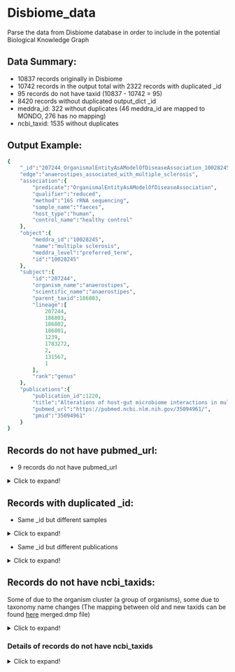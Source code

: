# Disbiome_data
Parse the data from Disbiome database in order to include in the potential Biological Knowledge Graph

## Data Summary:
- 10837 records originally in Disbiome
- 10742 records in the output total with 2322 records with duplicated _id
- 95 records do not have taxid (10837 - 10742 = 95)
- 8420 records without duplicated output_dict _id
- meddra_id: 322 without duplicates (46 meddra_id are mapped to MONDO, 276 has no mapping)
- ncbi_taxid: 1535 without duplicates


## Output Example:
```ruby
{
    "_id":"207244_OrganismalEntityAsAModelOfDiseaseAssociation_10028245",
    "edge":"anaerostipes_associated_with_multiple_sclerosis",
    "association":{
        "predicate":"OrganismalEntityAsAModelOfDiseaseAssociation",
        "qualifier":"reduced",
        "method":"16S rRNA sequencing",
        "sample_name":"faeces",
        "host_type":"human",
        "control_name":"healthy control"
    },
    "object":{
        "meddra_id":"10028245",
        "name":"multiple sclerosis",
        "meddra_level":"preferred_term",
        "id":"10028245"
    },
    "subject":{
        "id":"207244",
        "organism_name":"anaerostipes",
        "scientific_name":"anaerostipes",
        "parent_taxid":186803,
        "lineage":[
            207244,
            186803,
            186802,
            186801,
            1239,
            1783272,
            2,
            131567,
            1
        ],
        "rank":"genus"
    },
    "publications":{
        "publication_id":1220,
        "title":"Alterations of host-gut microbiome interactions in multiple sclerosis",
        "pubmed_url":"https://pubmed.ncbi.nlm.nih.gov/35094961/",
        "pmid":"35094961"
    }
}
```

## Records do not have pubmed_url:
- 9 records do not have pubmed_url

<details>
<summary>Click to expand!</summary>
  
1. No pubmed_url: publication_id: 58, Alterations of the subgingival microbiota in pediatric Crohn's Disease studied longitudinally in discovery and validation cohorts..
2. No pubmed_url: publication_id: 188, Increased archaea species and changes with therapy in gut microbiome of multiple sclerosis subjects..
3. No pubmed_url: publication_id: 217, The oral microflora in obesity and type-2 diabetes.
4. No pubmed_url: publication_id: 554, The nasopharyngeal microbiota in patients with viral respiratory tract infections is enriched in bacterial pathogens.
5. No pubmed_url: publication_id: 650, Dandruff is associated with disequilibrium in the proportion of the major bacterial and fungal populations colonizing the scalp.
6. No pubmed_url: publication_id: 942, The sinonasal mycobiota in chronic rhinosinusitis and control patients.
7. No pubmed_url: publication_id: 1021, Change of the duodenal mucosa-associated microbiota is related to intestinal metaplasia.
8. No pubmed_url: publication_id: 1044, Cytokine levels and salivary microbiome play a potential role in oral lichen planus diagnosis.
9. No pubmed_url: publication_id: 1213, Intestinal microbiota composition in patients with amyotrophic lateral sclerosis: establishment of bacterial and archaeal communities analyses.

</details>

## Records with duplicated _id:

- Same _id but different samples

<details>
  <summary>Click to expand!</summary>
  
{```'_id': '189330_OrganismalEntityAsAModelOfDiseaseAssociation_10061536'```, 'edge': "dorea_associated_with_parkinson's_disease", 'association': {'predicate': 'OrganismalEntityAsAModelOfDiseaseAssociation', 'qualifier': 'reduced', 'method': 'RNA gene amplicon sequencing', ```'sample': 'faeces'```, 'host_type': 'human', 'control_name': 'healthy control'}, 'object': {'meddra_id': '10061536', 'name': "parkinson's disease", 'meddra_level': 'preferred_term', 'id': '10061536'}, 'subject': {'id': '189330', 'organism_name': 'dorea'}, 'publications': {'publication_id': 44, 'title': "Colonic bacterial composition in Parkinson's Disease", 'pubmed_url': 'https://www.ncbi.nlm.nih.gov/pubmed/26179554', 'pmid': '26179554'}}

{```'_id': '189330_OrganismalEntityAsAModelOfDiseaseAssociation_10061536'```, 'edge': "dorea_associated_with_parkinson's_disease", 'association': {'predicate': 'OrganismalEntityAsAModelOfDiseaseAssociation', 'qualifier': 'reduced', 'method': 'RNA gene amplicon sequencing', ```'sample': 'tissue biopsie'```, 'host_type': 'human', 'control_name': 'healthy control'}, 'object': {'meddra_id': '10061536', 'name': "parkinson's disease", 'meddra_level': 'preferred_term', 'id': '10061536'}, 'subject': {'id': '189330', 'organism_name': 'dorea'}, 'publications': {'publication_id': 44, 'title': "Colonic bacterial composition in Parkinson's Disease", 'pubmed_url': 'https://www.ncbi.nlm.nih.gov/pubmed/26179554', 'pmid': '26179554'}}

</details>


- Same _id but different publications

<details>
  <summary>Click to expand!</summary>
  
{```'_id': '543_OrganismalEntityAsAModelOfDiseaseAssociation_10019641'```, 'edge': 'enterobacteriaceae_associated_with_cirrhosis', 'association': {'predicate': 'OrganismalEntityAsAModelOfDiseaseAssociation', 'qualifier': 'elevated', 'method': '16S rRNA sequencing', 'sample': 'faeces', 'host_type': 'human', 'control_name': 'healthy control'}, 'object': {'meddra_id': '10019641', 'name': 'cirrhosis', 'meddra_level': 'preferred_term', 'id': '10019641'}, 'subject': {'id': '543', 'organism_name': 'enterobacteriaceae'}, 'publications': {```'publication_id': 50```, 'title': 'Altered profile of human gut microbiome is associated with cirrhosis and its complications', 'pubmed_url': 'https://www.ncbi.nlm.nih.gov/pubmed/24374295', 'pmid': '24374295'}}

{```'_id': '543_OrganismalEntityAsAModelOfDiseaseAssociation_10019641'```, 'edge': 'enterobacteriaceae_associated_with_cirrhosis', 'association': {'predicate': 'OrganismalEntityAsAModelOfDiseaseAssociation', 'qualifier': 'elevated', 'method': '16S rRNA sequencing', 'sample': 'faeces', 'host_type': 'human', 'control_name': 'healthy control'}, 'object': {'meddra_id': '10019641', 'name': 'cirrhosis', 'meddra_level': 'preferred_term', 'id': '10019641'}, 'subject': {'id': '543', 'organism_name': 'enterobacteriaceae'}, 'publications': {```'publication_id': 51```, 'title': 'Characterization of fecal microbial communities in patients with liver cirrhosis', 'pubmed_url': 'https://www.ncbi.nlm.nih.gov/pubmed/21574172', 'pmid': '21574172'}}

</details>

## Records do not have ncbi_taxids:
Some of due to the organism cluster (a group of organisms), some due to taxonomy name changes (The mapping between old and new taxids can be found [here](https://ftp.ncbi.nlm.nih.gov/pub/taxonomy/) merged.dmp file)

<details>
  <summary>Click to expand!</summary>

merged.dmp file:
Merged nodes file fields:

	old_tax_id                              -- id of nodes which has been merged
	new_tax_id                              -- id of nodes which is result of merging

</details>

### Details of records do not have ncbi_taxids
<details>
  <summary>Click to expand!</summary>
 
```
[{'3': 'Clostridia cluster I'}, {'416': 'Clostridiales XIV'}, {'486': 'TM7'}, {'756': 'Clostridium cluster IV'}, {'764': 'Mitis group streptococci'}, {'781': 'Bacteroides-Prevotella group'}, {'937': 'Clostridium cluster XIVa'}, {'1232': 'TM7'}, {'1335': 'Clostridia cluster I'}, {'1336': 'Clostridium cluster IV'}, {'1337': 'Clostridium cluster XIVa'}, {'1339': 'Clostridium cluster XVIII'}, {'1364': 'TM7'}, {'1482': 'Gemellales'}, {'1638': 'Clostridium cluster IV'}, {'2012': 'anaerobacter'}, {'2080': 'Clostridium cluster IV'}, {'2084': 'Bacteriodes-Prevotella'}, {'2278': 'Mitis group streptococci'}, {'2397': 'Bacteroides-Prevotella group'}, {'2410': 'Clostridium coccoides group'}, {'2411': 'Clostridium leptum subgroup'}, {'2412': 'Bacteroides fragilis group'}, {'2457': 'Clostridium coccoides group'}, {'2632': 'anaerobacter'}, {'2708': 'Clostridiales XIV'}, {'2719': 'Clostridium coccoides group'}, {'2825': 'Clostridium coccoides group'}, {'2960': 'Clostridium coccoides group'}, {'2964': 'Clostridium coccoides group'}, {'3047': 'anaerobacter'}, {'3053': 'Clostridium coccoides group'}, {'3060': 'Clostridium cluster IV'}, {'3063': 'Clostridium cluster IV'}, {'3065': 'Clostridium cluster XIVa'}, {'3068': 'Clostridium cluster XIVa'}, {'3287': 'Clostridium cluster IV'}, {'3290': 'Clostridium cluster XVIII'}, {'3822': 'Clostridium cluster IV'}, {'3823': 'Clostridium cluster XIVa'}, {'3935': 'Clostridium cluster XIVa'}, {'3952': 'Clostridium cluster IV'}, {'4017': 'Clostridium cluster IV'}, {'4018': 'Clostridium cluster XIVa'}, {'4142': 'Clostridium cluster IV'}, {'4184': 'Clostridium cluster IV'}, {'4200': 'TM7'}, {'4215': 'Clostridium cluster IV'}, {'4216': 'Clostridium cluster XIVa'}, {'4347': 'Clostridium cluster XIVa'}, {'4702': 'TM7'}, {'4889': 'TM7'}, {'4890': 'SR1'}, {'5018': 'Clostridium cluster XIVa'}, {'5020': 'Clostridium cluster XIVa'}, {'5461': 'TM7'}, {'5496': 'Clostridium cluster XIVa'}, {'5499': 'Clostridium cluster IV'}, {'5593': 'Clostridium cluster XIVb'}, {'5597': 'Clostridium cluster IV'}, {'6109': 'Clostridium cluster XVIII'}, {'6220': 'TM7'}, {'6339': 'Clostridium cluster IV'}, {'6679': 'Candidatus'}, {'7427': 'SR1'}, {'7429': 'TM7'}, {'7451': 'Clostridium III'}, {'7461': 'Gp21'}, {'7462': 'Gp7'}, {'7677': 'Clostridium cluster IV'}, {'7683': 'Clostridium cluster XIVb'}, {'8014': 'Clostridium cluster XIVa'}, {'8020': 'Clostridium cluster IV'}, {'8289': 'Clostridium cluster XVIII'}, {'8363': 'Clostridium cluster IV'}, {'8557': 'Clostridium cluster IV'}, {'8647': 'TM7'}, {'8675': 'TM7'}, {'8861': 'Clostridium cluster XIVa'}, {'8990': 'Clostridium III'}, {'8994': 'Clostridium cluster XVIII'}, {'9051': 'TM7'}, {'9071': 'TM7'}, {'9269': 'TM7'}, {'9355': 'Clostridium cluster XIVa'}, {'9516': 'Clostridium cluster XIVa'}, {'9628': 'anaerobacter'}, {'9689': 'TM7'}, {'9959': 'Clostridium coccoides group'}, {'9960': 'Bacteroides fragilis group'}, {'10442': 'Clostridium cluster IV'}, {'10577': 'Clostridium cluster IV'}, {'10593': 'Clostridium cluster XVIII'}, {'10602': 'Clostridium cluster XVIII'}, {'11448': 'Absiella innocuum'}]
```

</details>
